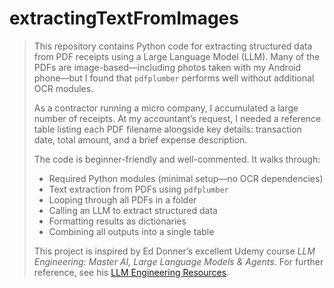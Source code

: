 # extractingTextFromImages

> This repository contains Python code for extracting structured data from PDF receipts using a Large Language Model (LLM). Many of the PDFs are image-based—including photos taken with my Android phone—but I found that `pdfplumber` performs well without additional OCR modules.
>
> As a contractor running a micro company, I accumulated a large number of receipts. At my accountant’s request, I needed a reference table listing each PDF filename alongside key details: transaction date, total amount, and a brief expense description.
>
> The code is beginner-friendly and well-commented. It walks through:
> - Required Python modules (minimal setup—no OCR dependencies)
> - Text extraction from PDFs using `pdfplumber`
> - Looping through all PDFs in a folder
> - Calling an LLM to extract structured data
> - Formatting results as dictionaries
> - Combining all outputs into a single table
>
> This project is inspired by Ed Donner’s excellent Udemy course *LLM Engineering: Master AI, Large Language Models & Agents*. For further reference, see his [LLM Engineering Resources](https://edwarddonner.com/2024/11/13/llm-engineering-resources/).



